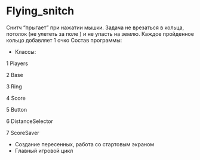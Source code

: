 # Flying_snitch
Снитч “прыгает” при нажатии мышки.
Задача не врезаться в кольца, потолок (не улететь за поле ) и не упасть на землю.
Каждое пройденное кольцо добавляет 1 очко
Состав программы:
  * Классы:
   
   1 Players
   
   2 Base
   
   3 Ring
   
   4 Score
   
   5 Button 
   
   6 DistanceSelector
   
   7 ScoreSaver
   
  * Создание пересенных, работа со стартовым экраном
  * Главный игровой цикл
